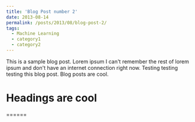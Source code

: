 ```yaml
---
title: 'Blog Post number 2'
date: 2013-08-14
permalink: /posts/2013/08/blog-post-2/
tags:
  - Machine Learning
  - category1
  - category2
---
```


This is a sample blog post. Lorem ipsum I can't remember the rest of lorem ipsum and don't have an internet connection right now. Testing testing testing this blog post. Blog posts are cool.

Headings are cool
======

======
